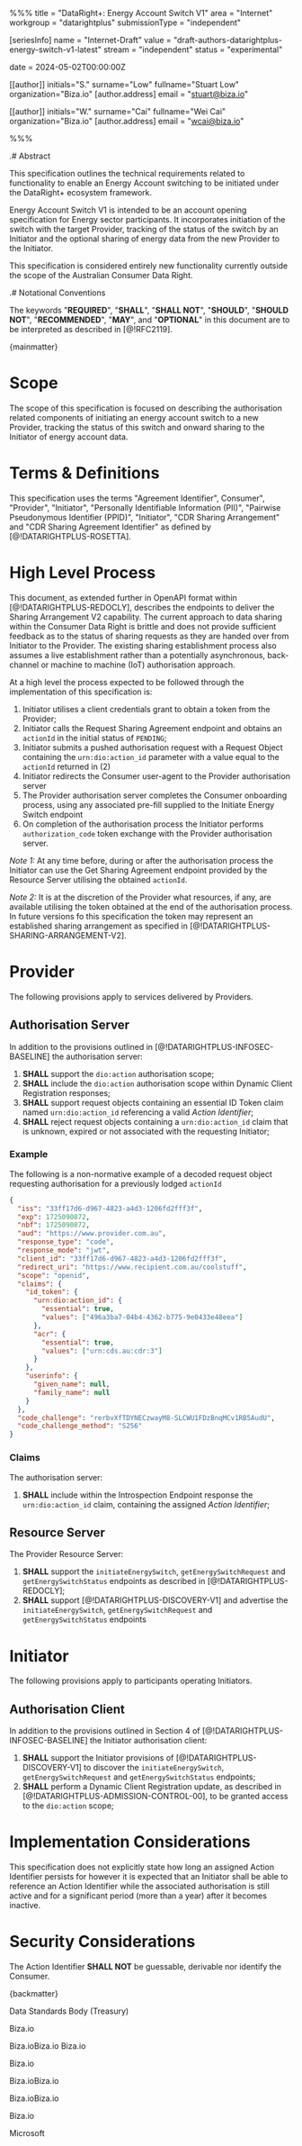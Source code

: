 %%%
title = "DataRight+: Energy Account Switch V1"
area = "Internet"
workgroup = "datarightplus"
submissionType = "independent"

[seriesInfo]
name = "Internet-Draft"
value = "draft-authors-datarightplus-energy-switch-v1-latest"
stream = "independent"
status = "experimental"

date = 2024-05-02T00:00:00Z

[[author]]
initials="S."
surname="Low"
fullname="Stuart Low"
organization="Biza.io"
[author.address]
email = "stuart@biza.io"

[[author]]
initials="W."
surname="Cai"
fullname="Wei Cai"
organization="Biza.io"
    [author.address]
    email = "wcai@biza.io"

%%%

.# Abstract

This specification outlines the technical requirements related to functionality to enable an Energy Account switching to be initiated under the DataRight+ ecosystem framework.

Energy Account Switch V1 is intended to be an account opening specification for Energy sector participants. It incorporates initiation of the switch with the target Provider, tracking of the status of the switch by an Initiator and the optional sharing of energy data from the new Provider to the Initiator.

This specification is considered entirely new functionality currently outside the scope of the Australian Consumer Data Right.

.# Notational Conventions

The keywords  "**REQUIRED**", "**SHALL**", "**SHALL NOT**", "**SHOULD**", "**SHOULD NOT**", "**RECOMMENDED**",  "**MAY**", and "**OPTIONAL**" in this document are to be interpreted as described in [@!RFC2119].

{mainmatter}

# Scope

The scope of this specification is focused on describing the authorisation related components of initiating an energy account switch to a new Provider, tracking the status of this switch and onward sharing to the Initiator of energy account data.

# Terms & Definitions

This specification uses the terms "Agreement Identifier", Consumer", "Provider", "Initiator", "Personally Identifiable Information (PII)",
"Pairwise Pseudonymous Identifier (PPID)", "Initiator", "CDR Sharing Arrangement" and "CDR Sharing Agreement Identifier"  as defined by [@!DATARIGHTPLUS-ROSETTA].

# High Level Process

This document, as extended further in OpenAPI format within [@!DATARIGHTPLUS-REDOCLY], describes the endpoints to deliver the Sharing Arrangement V2 capability. The current approach to data sharing within the Consumer Data Right is brittle and does not provide sufficient feedback as to the status of sharing requests as they are handed over from Initiator to the Provider. The existing sharing establishment process also assumes a live establishment rather than a potentially asynchronous, back-channel or machine to machine (IoT) authorisation approach.

At a high level the process expected to be followed through the implementation of this specification is:

1. Initiator utilises a client credentials grant to obtain a token from the Provider;
2. Initiator calls the Request Sharing Agreement endpoint and obtains an `actionId` in the initial status of `PENDING`;
3. Initiator submits a pushed authorisation request with a Request Object containing the `urn:dio:action_id` parameter with a value equal to the `actionId` returned in (2)
4. Initiator redirects the Consumer user-agent to the Provider authorisation server
5. The Provider authorisation server completes the Consumer onboarding process, using any associated pre-fill supplied to the Initiate Energy Switch endpoint
6. On completion of the authorisation process the Initiator performs `authorization_code` token exchange with the Provider authorisation server.

_Note 1:_ At any time before, during or after the authorisation process the Initiator can use the Get Sharing Agreement endpoint provided by the Resource Server utilising the obtained `actionId`.

_Note 2:_ It is at the discretion of the Provider what resources, if any, are available utilising the token obtained at the end of the authorisation process. In future versions fo this specification the token may represent an established sharing arrangement as specified in [@!DATARIGHTPLUS-SHARING-ARRANGEMENT-V2].

# Provider

The following provisions apply to services delivered by Providers.

## Authorisation Server

In addition to the provisions outlined in [@!DATARIGHTPLUS-INFOSEC-BASELINE] the authorisation server:

1. **SHALL** support the `dio:action` authorisation scope;
2. **SHALL** include the `dio:action` authorisation scope within Dynamic Client Registration responses;
3. **SHALL** support request objects containing an essential ID Token claim named `urn:dio:action_id` referencing a valid _Action Identifier_;
2. **SHALL** reject request objects containing a `urn:dio:action_id` claim that is unknown, expired or not associated with the requesting Initiator;

### Example

The following is a non-normative example of a decoded request object requesting authorisation for a previously lodged `actionId`

```json
{
  "iss": "33ff17d6-d967-4823-a4d3-1206fd2fff3f",
  "exp": 1725090872,
  "nbf": 1725090872,
  "aud": "https://www.provider.com.au",
  "response_type": "code",
  "response_mode": "jwt",
  "client_id": "33ff17d6-d967-4823-a4d3-1206fd2fff3f",
  "redirect_uri": "https://www.recipient.com.au/coolstuff",
  "scope": "openid",
  "claims": {
    "id_token": {
      "urn:dio:action_id": {
        "essential": true,
        "values": ["496a3ba7-04b4-4362-b775-9e0433e48eea"]
      },
      "acr": {
        "essential": true,
        "values": ["urn:cds.au:cdr:3"]
      }
    },
    "userinfo": {
      "given_name": null,
      "family_name": null
    }
  },
  "code_challenge": "rerbvXfTDYNECzwayM8-SLCWU1FDzBnqMCv1RB5AudU",
  "code_challenge_method": "S256"
}
```

### Claims

The authorisation server:

1. **SHALL** include within the Introspection Endpoint response the `urn:dio:action_id` claim, containing the assigned _Action Identifier_;

## Resource Server

The Provider Resource Server:
1. **SHALL** support the `initiateEnergySwitch`, `getEnergySwitchRequest` and `getEnergySwitchStatus` endpoints as described in [@!DATARIGHTPLUS-REDOCLY];
2. **SHALL** support [@!DATARIGHTPLUS-DISCOVERY-V1] and advertise the `initiateEnergySwitch`, `getEnergySwitchRequest` and `getEnergySwitchStatus` endpoints

# Initiator

The following provisions apply to participants operating Initiators.

## Authorisation Client

In addition to the provisions outlined in Section 4 of [@!DATARIGHTPLUS-INFOSEC-BASELINE] the Initiator authorisation client:

1. **SHALL** support the Initiator provisions of [@!DATARIGHTPLUS-DISCOVERY-V1] to discover the `initiateEnergySwitch`, `getEnergySwitchRequest` and `getEnergySwitchStatus` endpoints;
2. **SHALL** perform a Dynamic Client Registration update, as described in [@!DATARIGHTPLUS-ADMISSION-CONTROL-00], to be granted access to the `dio:action` scope;

# Implementation Considerations

This specification does not explicitly state how long an assigned Action Identifier persists for however it is expected that an Initiator shall be able to reference an Action Identifier while the associated authorisation is still active and for a significant period (more than a year) after it becomes inactive.

# Security Considerations

The Action Identifier **SHALL NOT** be guessable, derivable nor identify the Consumer.

{backmatter}

<reference anchor="CDS" target="https://consumerdatastandardsaustralia.github.io/standards"><front><title>Consumer Data Standards (CDS)</title><author><organization>Data Standards Body (Treasury)</organization></author></front> </reference>

<reference anchor="DATARIGHTPLUS-ROSETTA" target="https://datarightplus.github.io/datarightplus-rosetta/draft-authors-datarightplus-rosetta.html"> <front><title>DataRight+ Rosetta Stone</title><author initials="S." surname="Low" fullname="Stuart Low"><organization>Biza.io</organization></author></front> </reference>

<reference anchor="DATARIGHTPLUS-REDOCLY" target="https://datarightplus.github.io/datarightplus-redocly/"> <front><title>DataRight+: Redocly (Draft)</title><author initials="S." surname="Low" fullname="Stuart Low"><organization>Biza.io</organization></author><author initials="B." surname="Kolera" fullname="Ben Kolera"><organization>Biza.io</organization></author>
<author initials="W." surname="Cai" fullname="Wei Cai"><organization>Biza.io</organization></author></front> </reference>

<reference anchor="DATARIGHTPLUS-INFOSEC-BASELINE" target="https://datarightplus.github.io/datarightplus-infosec-baseline/draft-authors-datarightplus-infosec-baseline.html"> <front><title>DataRight+ Security Profile: Baseline</title><author initials="S." surname="Low" fullname="Stuart Low"><organization>Biza.io</organization></author></front> </reference>

<reference anchor="DATARIGHTPLUS-ADMISSION-CONTROL-00" target="https://datarightplus.github.io/datarightplus-admission-control-baseline/draft-authors-datarightplus-admission-control-00/draft-authors-datarightplus-admission-control.html"> <front><title>DataRight+: Admission Control Baseline</title><author initials="S." surname="Low" fullname="Stuart Low"><organization>Biza.io</organization></author><author initials="B." surname="Kolera" fullname="Ben Kolera"><organization>Biza.io</organization></author></front> </reference>

<reference anchor="DATARIGHTPLUS-SHARING-ARRANGEMENT-V2" target="https://datarightplus.github.io/datarightplus-sharing-arrangement-v2/draft-authors-datarightplus-sharing-arrangement-v2.html"> <front><title>DataRight+: Sharing Arrangement V2</title><author initials="S." surname="Low" fullname="Stuart Low"><organization>Biza.io</organization></author><author initials="B." surname="Kolera" fullname="Ben Kolera"><organization>Biza.io</organization></author></front> </reference>

<reference anchor="DATARIGHTPLUS-DISCOVERY-V1" target="https://datarightplus.github.io/datarightplus-discovery/draft-authors-datarightplus-discovery.html"> <front><title>DataRight+: Provider Discovery V1</title><author initials="S." surname="Low" fullname="Stuart Low"><organization>Biza.io</organization></author></front> </reference>

<reference anchor="FAPI-GRANT-MANAGEMENT" target="https://openid.net/specs/fapi-grant-management.html"> <front> <title>The OAuth 2.0 Authorization Framework</title><author fullname="D. Hardt"> <organization>Microsoft</organization> </author><date month="Oct" year="2012"/></front> </reference>
